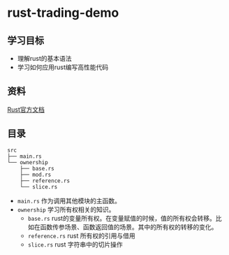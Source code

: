 # rust-trading-demo

## 学习目标
- 理解rust的基本语法
- 学习如何应用rust编写高性能代码

## 资料
[Rust官方文档](https://www.rust-lang.org/zh-CN/learn)

## 目录

```
src
├── main.rs
└── ownership
    ├── base.rs
    ├── mod.rs
    ├── reference.rs
    └── slice.rs
```

- `main.rs` 作为调用其他模块的主函数。
- `ownership` 学习所有权相关的知识。
    - `base.rs` rust的变量所有权。在变量赋值的时候，值的所有权会转移。比如在函数传参场景、函数返回值的场景。其中的所有权的转移的变化。
    - `reference.rs` rust 所有权的引用与借用
    - `slice.rs` rust 字符串中的切片操作